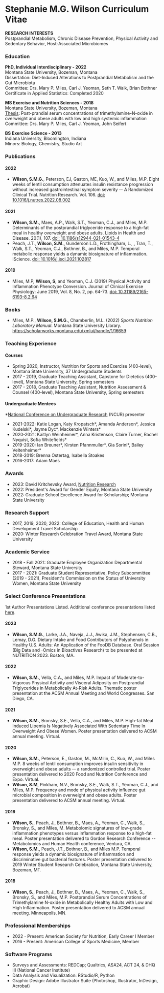 # Stephanie M.G. Wilson Curriculum Vitae
**RESEARCH INTERESTS**\
Postprandial Metabolism, Chronic Disease Prevention, Physical Activity and Sedentary Behavior, Host-Associated Microbiomes

### Education

**PhD, Individual Interdisciplinary - 2022**\
Montana State University, Bozeman, Montana\
Dissertation: Diet-Induced Alterations to Postprandial Metabolism and the Gut Microbiota\
Committee: Drs. Mary P. Miles, Carl J. Yeoman, Seth T. Walk, Brian Bothner\
Certificate in Applied Statistics: Completed 2020

**MS Exercise and Nutrition Sciences - 2018**\
Montana State University, Bozeman, Montana\
[Thesis](https://scholarworks.montana.edu/xmlui/handle/1/15111): Post-prandial serum concentrations of trimethylamine-N-oxide in overweight and obese adults with low and high systemic inflammation\
Committee: Drs. Mary P. Miles, Carl J. Yeoman, John Seifert

**BS Exercise Science - 2013**\
Indiana University, Bloomington, Indiana\
Minors: Biology, Chemistry, Studio Art

### Publications

#### 2022

-   **Wilson, S.M.G.**, Peterson, EJ, Gaston, ME, Kuo, W., and Miles, M.P. Eight weeks of lentil consumption attenuates insulin resistance progression without increased gastrointestinal symptom severity -- A Randomized Clinical Trial. Nutrition Research. Vol. 106. [doi: 10.1016/j.nutres.2022.08.002](https://doi.org/10.1016/j.nutres.2022.08.002)

#### 2021

-   **Wilson, S.M.**, Maes, A.P., Walk, S.T., Yeoman, C.J., and Miles, M.P. Determinants of the postprandial triglyceride response to a high-fat meal in healthy overweight and obese adults. Lipids in Health and Disease. 20(1), 107. [doi: 10.1186/s12944-021-01543-4](https://lipidworld.biomedcentral.com/articles/10.1186/s12944-021-01543-4)
-   Peach, J.T., **Wilson, S.M.**, Gunderson L.D., Frothingham, L., , Tran, T., Walk, S.T., Yeoman, C.J., Bothner, B., and Miles, M.P. Temporal metabolic response yields a dynamic biosignature of inflammation. IScience. [doi: 10.1016/j.isci.2021.102817](https://linkinghub.elsevier.com/retrieve/pii/S2589004221007859)

#### 2019

-   Miles, M.P, **Wilson, S**, and Yeoman, C.J. (2019) Physical Activity and Inflammation Phenotype Conversion. Journal of Clinical Exercise Physiology: June 2019, Vol. 8, No. 2, pp. 64-73. [doi: 10.31189/2165-6193-8.2.64](https://meridian.allenpress.com/jcep/article/8/2/64/433899/Physical-Activity-and-Inflammation-Phenotype)

### Books

-   Miles, M.P., **Wilson, S.M.G.**, Chamberlin, M.L. (2022) *Sports Nutrition Laboratory Manual*. Montana State University Library. <https://scholarworks.montana.edu/xmlui/handle/1/16659>

### Teaching Experience

#### Courses

-   Spring 2020, Instructor, Nutrition for Sports and Exercise (400-level), Montana State University, 37 Undergraduate Students
-   2017 - 2019, Graduate Teaching Assistant, Capstone for Dietetics (400-level), Montana State University, Spring semesters
-   2017 - 2018, Graduate Teaching Assistant, Nutrition Assessment & Counsel (400-level), Montana State University, Spring semesters

#### Undergraduate Mentees

*[National Conference on Undergraduate Research](https://www.cur.org/) (NCUR) presenter

-   2021-2022: Katie Logan, Katy Kropatsch*, Amanda Anderson*, Jessica Kudelski*, Jayme Dyc*, Mackenzie Winters*
-   2020-2021: Kaitlyn Weinheimer*, Anna Kristenson, Claire Turner, Rachel Nyquist, Sofia Whitefields*
-   2019-2020: Ian Breuner*, Kirsten Pfannmuller*, Gia Sorini*, Bailey Veitenheimer*
-   2018-2019: Brenna Ostertag, Isabella Stoakes
-   2016-2017: Adam Maes

### Awards

-   2023: David Kritchevsky Award, [Nutrition Research](https://www.sciencedirect.com/journal/nutrition-research)
-   2022: President's Award for Gender Equity, Montana State University
-   2022: Graduate School Excellence Award for Scholarship; Montana State University

### Research Support

-   2017, 2019, 2020, 2022: College of Education, Health and Human Development Travel Scholarship
-   2020: Winter Research Celebration Travel Award, Montana State University

### Academic Service

-   2018 - Fall 2021: Graduate Employee Organization Departmental Steward, Montana State University
-   2017 - 2021: Graduate Student Representative, Policy Subcommittee (2019 - 2021), President's Commission on the Status of University Women, Montana State University

### Select Conference Presentations

1st Author Presentations Listed. Additional conference presentations listed [here](https://github.com/SWi1/SMG.Wilson/blob/main/ConferencePresentationsCtd.md).

#### 2023

- **Wilson, S.M.G.**, Larke, J.A., Naveja, J.J., Awika, J.M., Stephensen, C.B., Lemay, D.G. Dietary Intake and Food Contributors of Polyphenols in Healthy U.S. Adults: An Application of the FooDB Database. Oral Session (Big Data and -Omics in Bioactives Research) to be presented at NUTRITION 2023. Boston, MA.

#### 2022

-   **Wilson, S.M.**, Vella, C.A., and Miles, M.P. Impact of Moderate-to-Vigorous Physical Activity and Visceral Adiposity on Postprandial Triglycerides in Metabolically At-Risk Adults. Thematic poster presentation at the ACSM Annual Meeting and World Congresses. San Diego, CA.

#### 2021

-   **Wilson, S.M.**, Bronsky, S.E., Vella, C.A., and Miles, M.P. High-fat Meal Induced Lipemia Is Negatively Associated With Sedentary Time In Overweight And Obese Women. Poster presentation delivered to ACSM annual meeting. Virtual.

#### 2020

-   **Wilson, S.M.**, Peterson, E., Gaston, M., McMilin, C., Kuo, W., and Miles M.P. 8 weeks of lentil consumption improves insulin sensitivity in overweight and obese adults -- a randomized controlled trial. Poster presentation delivered to 2020 Food and Nutrition Conference and Expo. Virtual.
-   **Wilson, S.M**, Pinkham, N.V., Bronsky, S.E., Walk, S.T., Yeoman, C.J., and Miles, M.P. Frequency and mode of physical activity influence gut microbial composition in overweight and obese adults. Poster presentation delivered to ACSM annual meeting. Virtual.

#### 2019

-   **Wilson, S.**, Peach, J., Bothner, B., Maes, A., Yeoman, C., Walk, S., Bronsky, S., and Miles, M. Metabolomic signatures of low-grade inflammation phenotypes versus inflammation response to a high-fat meal. Poster presentation delivered to Gordon Research Conference -- Metabolomics and Human Health conference, Ventura, CA.
-   **Wilson, S.M.**, Peach, J.T., Bothner, B., and Miles M.P. Temporal response yields a dynamic biosignature of inflammation and discriminative gut bacterial features. Poster presentation delivered to 2019 Winter Student Research Celebration, Montana State University, Bozeman, MT.

#### 2018

-   **Wilson, S.**, Peach, J., Bothner, B., Maes, A., Yeoman, C., Walk, S., Bronsky, S., and Miles, M.P. Postprandial Serum Concentrations of Trimethylamine N-oxide in Metabolically Healthy Adults with Low and High Inflammation. Poster presentation delivered to ACSM annual meeting. Minneapolis, MN.

### Professional Memberships

-   2022 - Present: American Society for Nutrition, Early Career I Member
-   2016 - Present: American College of Sports Medicine, Member

### Software Programs

-   Surveys and Assessments: REDCap; Qualtrics, ASA24, ACT 24, & DHQ III (National Cancer Institute)
-   Data Analysis and Visualization: RStudio/R, Python
-   Graphic Design: Adobe Illustrator Suite (Photoshop, Illustrator, InDesign, Acrobat)
